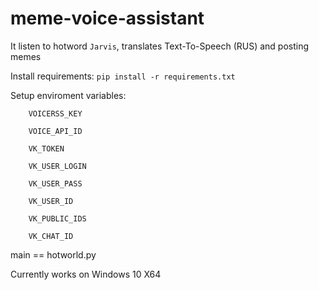 # meme-voice-assistant

It listen to hotword `Jarvis`, translates Text-To-Speech (RUS) and posting memes

Install requirements: `pip install -r requirements.txt`

Setup enviroment variables:

        VOICERSS_KEY

        VOICE_API_ID

        VK_TOKEN

        VK_USER_LOGIN

        VK_USER_PASS

        VK_USER_ID

        VK_PUBLIC_IDS
        
        VK_CHAT_ID


main == hotworld.py

Currently works on Windows 10 X64
